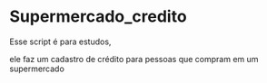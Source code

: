 # Supermercado_credito

Esse script é para estudos,

ele faz um cadastro de crédito para pessoas que compram em um supermercado 
